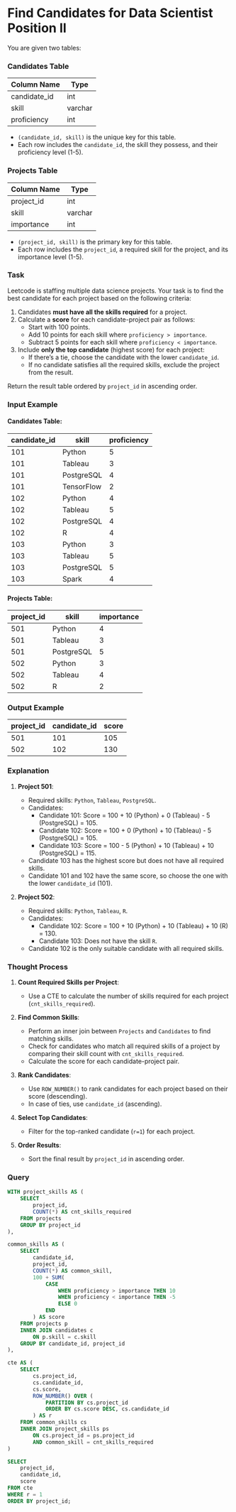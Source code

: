# Find Candidates for Data Scientist Position II
You are given two tables:

### Candidates Table
| Column Name  | Type    |
|--------------|---------|
| candidate_id | int     |
| skill        | varchar |
| proficiency  | int     |

- `(candidate_id, skill)` is the unique key for this table.
- Each row includes the `candidate_id`, the skill they possess, and their proficiency level (1-5).

### Projects Table
| Column Name  | Type    |
|--------------|---------|
| project_id   | int     |
| skill        | varchar |
| importance   | int     |

- `(project_id, skill)` is the primary key for this table.
- Each row includes the `project_id`, a required skill for the project, and its importance level (1-5).

### Task
Leetcode is staffing multiple data science projects. Your task is to find the best candidate for each project based on the following criteria:

1. Candidates **must have all the skills required** for a project.
2. Calculate a **score** for each candidate-project pair as follows:
   - Start with 100 points.
   - Add 10 points for each skill where `proficiency > importance`.
   - Subtract 5 points for each skill where `proficiency < importance`.
3. Include **only the top candidate** (highest score) for each project:
   - If there’s a tie, choose the candidate with the lower `candidate_id`.
   - If no candidate satisfies all the required skills, exclude the project from the result.

Return the result table ordered by `project_id` in ascending order.

### Input Example
#### Candidates Table:
| candidate_id | skill     | proficiency |
|--------------|-----------|-------------|
| 101          | Python    | 5           |
| 101          | Tableau   | 3           |
| 101          | PostgreSQL| 4           |
| 101          | TensorFlow| 2           |
| 102          | Python    | 4           |
| 102          | Tableau   | 5           |
| 102          | PostgreSQL| 4           |
| 102          | R         | 4           |
| 103          | Python    | 3           |
| 103          | Tableau   | 5           |
| 103          | PostgreSQL| 5           |
| 103          | Spark     | 4           |

#### Projects Table:
| project_id  | skill     | importance |
|-------------|-----------|------------|
| 501         | Python    | 4          |
| 501         | Tableau   | 3          |
| 501         | PostgreSQL| 5          |
| 502         | Python    | 3          |
| 502         | Tableau   | 4          |
| 502         | R         | 2          |

### Output Example
| project_id  | candidate_id | score |
|-------------|--------------|-------|
| 501         | 101          | 105   |
| 502         | 102          | 130   |

### Explanation

1. **Project 501**:
   - Required skills: `Python`, `Tableau`, `PostgreSQL`.
   - Candidates:
     - Candidate 101: Score = 100 + 10 (Python) + 0 (Tableau) - 5 (PostgreSQL) = 105.
     - Candidate 102: Score = 100 + 0 (Python) + 10 (Tableau) - 5 (PostgreSQL) = 105.
     - Candidate 103: Score = 100 - 5 (Python) + 10 (Tableau) + 10 (PostgreSQL) = 115.
   - Candidate 103 has the highest score but does not have all required skills.
   - Candidate 101 and 102 have the same score, so choose the one with the lower `candidate_id` (101).

2. **Project 502**:
   - Required skills: `Python`, `Tableau`, `R`.
   - Candidates:
     - Candidate 102: Score = 100 + 10 (Python) + 10 (Tableau) + 10 (R) = 130.
     - Candidate 103: Does not have the skill `R`.
   - Candidate 102 is the only suitable candidate with all required skills.

### Thought Process
1. **Count Required Skills per Project**:
   - Use a CTE to calculate the number of skills required for each project (`cnt_skills_required`).

2. **Find Common Skills**:
   - Perform an inner join between `Projects` and `Candidates` to find matching skills.
   - Check for candidates who match all required skills of a project by comparing their skill count with `cnt_skills_required`.
   - Calculate the score for each candidate-project pair.

3. **Rank Candidates**:
   - Use `ROW_NUMBER()` to rank candidates for each project based on their score (descending).
   - In case of ties, use `candidate_id` (ascending).

4. **Select Top Candidates**:
   - Filter for the top-ranked candidate (`r=1`) for each project.

5. **Order Results**:
   - Sort the final result by `project_id` in ascending order.

### Query
```sql
WITH project_skills AS (
    SELECT 
        project_id,
        COUNT(*) AS cnt_skills_required
    FROM projects
    GROUP BY project_id
),

common_skills AS (
    SELECT 
        candidate_id,
        project_id,
        COUNT(*) AS common_skill,
        100 + SUM(
            CASE 
                WHEN proficiency > importance THEN 10
                WHEN proficiency < importance THEN -5
                ELSE 0
            END
        ) AS score
    FROM projects p
    INNER JOIN candidates c
        ON p.skill = c.skill
    GROUP BY candidate_id, project_id
),

cte AS (
    SELECT 
        cs.project_id,
        cs.candidate_id,
        cs.score, 
        ROW_NUMBER() OVER (
            PARTITION BY cs.project_id 
            ORDER BY cs.score DESC, cs.candidate_id
        ) AS r
    FROM common_skills cs
    INNER JOIN project_skills ps
        ON cs.project_id = ps.project_id
        AND common_skill = cnt_skills_required
)

SELECT 
    project_id,
    candidate_id,
    score
FROM cte
WHERE r = 1
ORDER BY project_id;
